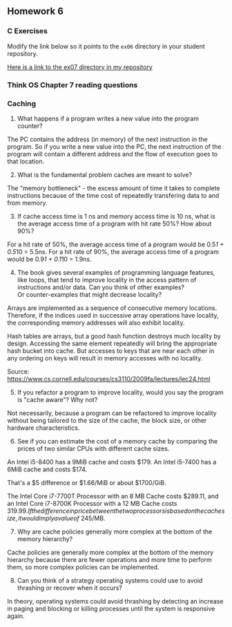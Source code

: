 ## Homework 6

### C Exercises

Modify the link below so it points to the `ex06` directory in your
student repository.

[Here is a link to the ex07 directory in my repository](https://github.com/umadesai/ExercisesInC/tree/master/exercises/ex07)

### Think OS Chapter 7 reading questions

### Caching

1) What happens if a program writes a new value into the program counter?

The PC contains the address (in memory) of the next instruction in the program. So if you write a new value into the PC, the next instruction of the program will contain a different address and the flow of execution goes to that location.

2) What is the fundamental problem caches are meant to solve?

The "memory bottleneck" - the excess amount of time it takes to complete instructions because of the time cost of repeatedly transfering data to and from memory.

3) If cache access time is 1 ns and memory access time is 10 ns, what is the average
access time of a program with hit rate 50%?  How about 90%?

For a hit rate of 50%, the average access time of a program would be 0.5*1 + 0.5*10 = 5.5ns.
For a hit rate of 90%, the average access time of a program would be 0.9*1 + 0.1*10 = 1.9ns.

4) The book gives several examples of programming language features, like loops, that tend 
to improve locality in the access pattern of instructions and/or data.  Can you think of other examples?  
Or counter-examples that might decrease locality?

Arrays are implemented as a sequence of consecutive memory locations. Therefore, if the indices used in successive array operations have locality, the corresponding memory addresses will also exhibit locality. 

Hash tables are arrays, but a good hash function destroys much locality by design. Accessing the same element repeatedly will bring the appropriate hash bucket into cache. But accesses to keys that are near each other in any ordering on keys will result in memory accesses with no locality.

Source: https://www.cs.cornell.edu/courses/cs3110/2009fa/lectures/lec24.html

5)  If you refactor a program to improve locality, would you say the program is "cache aware"?  Why not?

Not necessarily, because a program can be refactored to improve locality without being tailored to the size of the cache, the block size, or other hardware characteristics.

6) See if you can estimate the cost of a memory cache by comparing the prices of two similar CPUs with 
different cache sizes.

An Intel i5-8400 has a 9MiB cache and costs $179. An Intel i5-7400 has a 6MiB cache and costs $174.

That's a $5 difference or $1.66/MiB or about $1700/GiB.

The Intel Core i7-7700T Processor with an 8 MB Cache costs $289.11, and an Intel Core i7-8700K Processor with a 12 MB Cache costs $319.99. If the difference in price between the two processors is based on the cache size, it would imply a value of ~$245/MB.

7) Why are cache policies generally more complex at the bottom of the memory hierarchy?

Cache policies are generally more complex at the bottom of the memory hierarchy because there are fewer operations and more time to perform them, so more complex policies can be implemented. 

8) Can you think of a strategy operating systems could use to avoid thrashing or recover when it occurs?

In theory, operating systems could avoid thrashing by detecting an increase in paging and blocking or killing processes until the system is responsive again.

